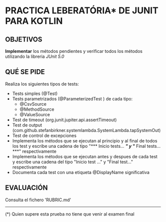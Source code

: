 # PRACTICA LEBERATÓRIA* DE JUNIT PARA KOTLIN

## OBJETIVOS

**Implementar** los métodos pendientes y verificar todos los métodos utilizando la libreria *JUnit 5.0*

## QUÉ SE PIDE

Realiza los siguientes tipos de tests:

* Tests simples (@Test)
* Tests parametrizados (@ParameterizedTest ) de cada tipo:
  * @CsvSource
  * @MethodSource
  * @ValueSource
* Test de timeout (org.junit.jupiter.api.assertTimeout)
* Test de output (com.github.stefanbirkner.systemlambda.SystemLambda.tapSystemOut)
* Test de control de excepciones
* Implementa los métodos que se ejecutan al principio y al final de todos los test y escribe una cadena de tipo "*** Inicio tests... ***" y "*** Final tests... ***" respectivamente
* Implementa los métodos que se ejecutan antes y despues de cada test y escribe una cadena del tipo "Inicio test ..." y "Final test..." respectivamente
* Documenta cada test con una etiqueta @DisplayName significativa

## EVALUACIÓN

Consulta el fichero 'RUBRIC.md'

---

(*) Quien supere esta prueba no tiene que venir al examen final
